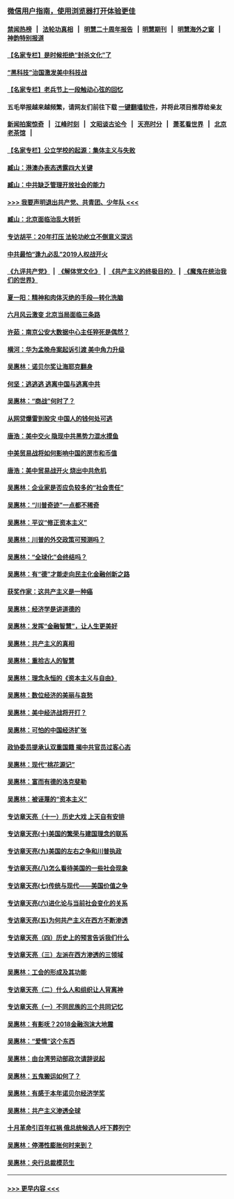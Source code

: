 ### [微信用户指南，使用浏览器打开体验更佳](https://github.com/gfw-breaker/banned-news1/blob/master/indexes/wechat-guide.md?t=0)
#### [禁闻热榜](热点新闻.md?t=0)  &nbsp;&nbsp;|&nbsp;&nbsp; [法轮功真相](https://github.com/gfw-breaker/truth/blob/master/README.md?t=0) &nbsp;&nbsp;|&nbsp;&nbsp; [明慧二十周年报告](https://github.com/gfw-breaker/mh-reports/blob/master/README.md?t=0) &nbsp;&nbsp;|&nbsp;&nbsp;[明慧期刊](https://github.com/gfw-breaker/mh-qikan) &nbsp;&nbsp;|&nbsp;&nbsp; [明慧海外之窗](https://github.com/gfw-breaker/mh-news/blob/master/README.md?t=0) &nbsp;&nbsp;|&nbsp;&nbsp; [神韵特别报道](https://github.com/gfw-breaker/mh-news/blob/master/shenyun.md?t=0)
#### [【名家专栏】是时候拒绝“封杀文化”了](../pages/nsc423/n11814093.md?t=02160602) 
#### [“黑科技”治国激发美中科技战](../pages/nsc423/n11638056.md?t=02160602) 
#### [【名家专栏】老兵节上一段触动心弦的回忆](../pages/nsc423/n11646016.md?t=02160602) 
#### 五毛举报越来越频繁，请网友们前往下载 [一键翻墙软件](https://github.com/gfw-breaker/ssr-accounts)，并将此项目推荐给亲友
#### [新闻拍案惊奇](https://github.com/gfw-breaker/banned-news1/blob/master/pages/link4.md) &nbsp;&nbsp;|&nbsp;&nbsp; [江峰时刻](https://github.com/gfw-breaker/banned-news1/blob/master/pages/link4.md) &nbsp;&nbsp;|&nbsp;&nbsp; [文昭谈古论今](https://github.com/gfw-breaker/banned-news1/blob/master/pages/link4.md) &nbsp;&nbsp;|&nbsp;&nbsp; [天亮时分](https://github.com/gfw-breaker/banned-news1/blob/master/pages/link4.md) &nbsp;&nbsp;|&nbsp;&nbsp; [萧茗看世界](https://github.com/gfw-breaker/banned-news1/blob/master/pages/link4.md) &nbsp;&nbsp;|&nbsp;&nbsp; [北京老茶馆](https://github.com/gfw-breaker/banned-news1/blob/master/pages/link4.md) &nbsp;&nbsp;|&nbsp;&nbsp; 
#### [【名家专栏】公立学校的起源：集体主义与失败](../pages/nsc423/n11601833.md?t=02160602) 
#### [臧山：港澳办表态透露四大关键](../pages/nsc423/n11421628.md?t=02160602) 
#### [臧山：中共缺乏管理开放社会的能力](../pages/nsc423/n11407457.md?t=02160602) 
#### [>>> 我要声明退出共产党、共青团、少年队 <<<](https://github.com/begood0513/goodnews/blob/master/quit/letter.md) 
#### [臧山：北京面临治乱大转折](../pages/nsc423/n11406895.md?t=02160602) 
#### [专访胡平：20年打压 法轮功屹立不倒意义深远](../pages/nsc423/n11398800.md?t=02160602) 
#### [中共最怕“逢九必乱”2019人权战开火](../pages/nsc423/n11385248.md?t=02160602) 
#### [《九评共产党》](https://github.com/begood0513/9ping.md/blob/master/README.md) &nbsp;|&nbsp; [《解体党文化》](../../../../jtdwh.md/blob/master/README.md)  &nbsp;|&nbsp; [《共产主义的终极目的》](../../../../gczydzjmd.md/blob/master/README.md) &nbsp;|&nbsp; [《魔鬼在统治我们的世界》](../../../../mgztzwmdsj.md/blob/master/README.md) 
#### [夏一阳：精神和肉体灭绝的手段—转化洗脑](../pages/nsc423/n11368250.md?t=02160602) 
#### [六月风云激变 北京当局面临三条路](../pages/nsc423/n11313668.md?t=02160602) 
#### [许茹：南京公安大数据中心主任猝死是偶然？](../pages/nsc423/n11064744.md?t=02160602) 
#### [横河：华为孟晚舟案起诉引渡 美中角力升级](../pages/nsc423/n11027230.md?t=02160602) 
#### [吴惠林：诺贝尔奖让海耶克翻身](../pages/nsc423/n10890049.md?t=02160602) 
#### [何坚：逃逃逃 逃离中国与逃离中共](../pages/nsc423/n10592891.md?t=02160602) 
#### [吴惠林：“商战”何时了？](../pages/nsc423/n10573558.md?t=02160602) 
#### [从网贷爆雷到股灾 中国人的钱何处可逃](../pages/nsc423/n10572800.md?t=02160602) 
#### [唐浩：美中交火 隐现中共黑势力混水摸鱼](../pages/nsc423/n10544040.md?t=02160602) 
#### [中美贸易战将如何影响中国的房市和币值](../pages/nsc423/n10543697.md?t=02160602) 
#### [唐浩：美中贸易战开火 烧出中共危机](../pages/nsc423/n10540126.md?t=02160602) 
#### [吴惠林：企业家是否应负较多的“社会责任”](../pages/nsc423/n10535022.md?t=02160602) 
#### [吴惠林：“川普奇迹”一点都不稀奇](../pages/nsc423/n10512808.md?t=02160602) 
#### [吴惠林：平议“修正资本主义”](../pages/nsc423/n10495724.md?t=02160602) 
#### [吴惠林：川普的外交政策可预测吗？](../pages/nsc423/n10462387.md?t=02160602) 
#### [吴惠林：“全球化”会终结吗？](../pages/nsc423/n10452838.md?t=02160602) 
#### [吴惠林：有“德”才能走向民主化金融创新之路](../pages/nsc423/n10432292.md?t=02160602) 
#### [获奖作家：这共产主义是一种癌](../pages/nsc423/n10431541.md?t=02160602) 
#### [吴惠林：经济学是讲道德的](../pages/nsc423/n10398014.md?t=02160602) 
#### [吴惠林：发挥“金融智慧”，让人生更美好](../pages/nsc423/n10375019.md?t=02160602) 
#### [吴惠林：共产主义的真相](../pages/nsc423/n10351394.md?t=02160602) 
#### [吴惠林：重拾古人的智慧](../pages/nsc423/n10337691.md?t=02160602) 
#### [吴惠林：理念永恒的《资本主义与自由》](../pages/nsc423/n10316274.md?t=02160602) 
#### [吴惠林：数位经济的美丽与哀愁](../pages/nsc423/n10292946.md?t=02160602) 
#### [吴惠林：美中经济战将开打？](../pages/nsc423/n10258825.md?t=02160602) 
#### [吴惠林：可怕的中国经济扩张](../pages/nsc423/n10219147.md?t=02160602) 
#### [政协委员提承认双重国籍 揭中共官员过客心态](../pages/nsc423/n10208809.md?t=02160602) 
#### [吴惠林：现代“桃花源记”](../pages/nsc423/n10185234.md?t=02160602) 
#### [吴惠林：富而有德的洛克斐勒](../pages/nsc423/n10142264.md?t=02160602) 
#### [吴惠林：被诬蔑的“资本主义”](../pages/nsc423/n10124816.md?t=02160602) 
#### [专访章天亮（十一）历史大戏 上天自有安排](../pages/nsc423/n10094905.md?t=02160602) 
#### [专访章天亮(十)美国的繁荣与建国理念的联系](../pages/nsc423/n10094899.md?t=02160602) 
#### [专访章天亮(九)美国的左右之争和川普执政](../pages/nsc423/n10094889.md?t=02160602) 
#### [专访章天亮(八)怎么看待美国的一些社会现象](../pages/nsc423/n10094857.md?t=02160602) 
#### [专访章天亮(七)传统与现代——美国价值之争](../pages/nsc423/n10093140.md?t=02160602) 
#### [专访章天亮(六)进化论与当前社会变化的关系](../pages/nsc423/n10092036.md?t=02160602) 
#### [专访章天亮(五)为何共产主义在西方不断渗透](../pages/nsc423/n10083620.md?t=02160602) 
#### [专访章天亮（四）历史上的预言告诉我们什么](../pages/nsc423/n10083606.md?t=02160602) 
#### [专访章天亮（三）左派在西方渗透的三领域](../pages/nsc423/n10081115.md?t=02160602) 
#### [吴惠林：工会的形成及其功能](../pages/nsc423/n10080633.md?t=02160602) 
#### [专访章天亮（二）什么人和组织让人背离神](../pages/nsc423/n10076637.md?t=02160602) 
#### [专访章天亮（一）不同民族的三个共同记忆](../pages/nsc423/n10074188.md?t=02160602) 
#### [吴惠林：有影呒？2018金融泡沫大地震](../pages/nsc423/n10040534.md?t=02160602) 
#### [吴惠林：“爱情”这个东西](../pages/nsc423/n10019423.md?t=02160602) 
#### [吴惠林：由台湾劳动部政次请辞说起](../pages/nsc423/n9979679.md?t=02160602) 
#### [吴惠林：五鬼搬运如何了？](../pages/nsc423/n9925338.md?t=02160602) 
#### [吴惠林：有感于本年诺贝尔经济学奖](../pages/nsc423/n9871883.md?t=02160602) 
#### [吴惠林：共产主义渗透全球](../pages/nsc423/n9812748.md?t=02160602) 
#### [十月革命引百年红祸 俄总统候选人吁下葬列宁](../pages/nsc423/n9810182.md?t=02160602) 
#### [吴惠林：停滞性膨胀何时来到？](../pages/nsc423/n9764136.md?t=02160602) 
#### [吴惠林：央行总裁模范生](../pages/nsc423/n9728134.md?t=02160602) 

----
#### [ >>> 更早内容 <<< ](../indexes/nsc423-earlier.md)
